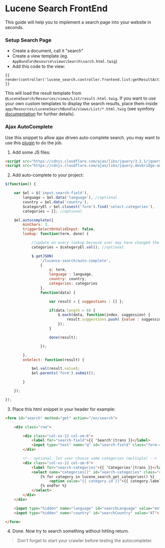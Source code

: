# Lucene Search FrontEnd

This guide will help you to implement a search page into your website in seconds.

### Setup Search Page
- Create a document, call it "search"
- Create a view template (eg. `AppBundle\Resource\views\Search\sarch.html.twig`)
- Add this code to the view:

```twig
{{ render(controller('lucene_search.controller.frontend.list:getResultAction')) }}
```

This will load the result template from `@LuceneSearch/Resources/views/List/result.html.twig`.
If you want to use your own custom templates to display the search results, place them inside
`app/Resources/LuceneSearchBundle/views/List/*.html.twig` (see symfony [documentation](https://symfony.com/doc/current/templating/overriding.html) for further details).

### Ajax AutoComplete
Use this snippet to allow ajax driven auto-complete search. you may want to use this [plugin](https://github.com/devbridge/jQuery-Autocomplete) to do the job.

1. Add some JS files:

```html
<script src="https://cdnjs.cloudflare.com/ajax/libs/jquery/3.2.1/jquery.min.js"></script>
<script src="https://cdnjs.cloudflare.com/ajax/libs/jquery.devbridge-autocomplete/1.4.1/jquery.autocomplete.min.js"></script>
```

2. Add auto-complete to your project:

```javascript
$(function() {

    var $el = $('input.search-field'),
        language = $el.data('language'), //optional
        country = $el.data('country'),
        $categoryEl = $el.closest('form').find('select.categories'),
        categories = []; //optional

    $el.autocomplete({
        minChars: 3,
        triggerSelectOnValidInput: false,
        lookup: function(term, done) {

            //update on every lookup because user may have changed the dropdown selection.
            categories = $categoryEl.val(); //optional

            $.getJSON(
                '/lucence-search/auto-complete',
                {
                    q: term,
                    language : language,
                    country: country,
                    categories: categories
                },
                function(data) {

                    var result = { suggestions : [] };

                    if(data.length > 0) {
                        $.each(data, function(index, suggession) {
                            result.suggestions.push( {value : suggession });
                        });
                    }

                    done(result);

                });

        },
        onSelect: function(result) {

            $el.val(result.value);
            $el.parents('form').submit();

        }

    });

});
```

3. Place this html snippet in your header for example:

```html
<form id="search" method="get" action="/en/search">

    <div class="row">

        <div class="col-xs-12 col-sm-6">
            <label for="search-field">{{ 'Search'|trans }}</label>
            <input type="text" name="q" id="search-field" class="form-control input-lg search-field" data-country="AT" data-language="en" placeholder="{{ 'search'|trans }}">
        </div>

        <!-- optional, let user choose some categories (multiple) -->
        <div class="col-xs-12 col-sm-6">
            <label for="search-categories">{{ 'Categories'|trans }}</label>
            <select name="categories[]" id="search-categories" class="categories form-control" multiple>
                {% for category in lucene_search_get_categories() %}
                    <option value="{{ category.id }}">{{ category.label}}</option>
                {% endfor %}
            </select>
        </div>
    </div>

    <input type="hidden" name="language" id="searchLanguage" value="en">
    <input type="hidden" name="country" id="searchCountry" value="AT">

</form>
```

4. Done. Now try to search something without hitting return.

> Don't forget to start your crawler before testing the autocompleter.
